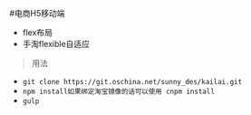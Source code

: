 #电商H5移动端

* flex布局
* 手淘flexible自适应

>用法

* `git clone https://git.oschina.net/sunny_des/kailai.git`
* `npm install如果绑定淘宝镜像的话可以使用 cnpm install`
* `gulp`